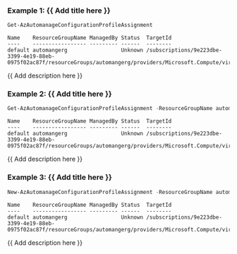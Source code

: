 ### Example 1: {{ Add title here }}
```powershell
Get-AzAutomanageConfigurationProfileAssignment
```

```output
Name    ResourceGroupName ManagedBy Status  TargetId
----    ----------------- --------- ------  --------
default automangerg                 Unknown /subscriptions/9e223dbe-3399-4e19-88eb-0975f02ac87f/resourceGroups/automangerg/providers/Microsoft.Compute/virtualMachines/aglinuxvm
```

{{ Add description here }}

### Example 2: {{ Add title here }}
```powershell
Get-AzAutomanageConfigurationProfileAssignment -ResourceGroupName automangerg -VMName aglinuxvm
```

```output
Name    ResourceGroupName ManagedBy Status  TargetId
----    ----------------- --------- ------  --------
default automangerg                 Unknown /subscriptions/9e223dbe-3399-4e19-88eb-0975f02ac87f/resourceGroups/automangerg/providers/Microsoft.Compute/virtualMachines/aglinuxvm
```

{{ Add description here }}

### Example 3: {{ Add title here }}
```powershell
New-AzAutomanageConfigurationProfileAssignment -ResourceGroupName automangerg -VMName aglinuxvm -ConfigurationProfile "/providers/Microsoft.Automanage/bestPractices/AzureBestPracticesProduction" | Get-AzAutomanageConfigurationProfileAssignment
```

```output
Name    ResourceGroupName ManagedBy Status  TargetId
----    ----------------- --------- ------  --------
default automangerg                 Unknown /subscriptions/9e223dbe-3399-4e19-88eb-0975f02ac87f/resourceGroups/automangerg/providers/Microsoft.Compute/virtualMachines/aglinuxvm
```

{{ Add description here }}